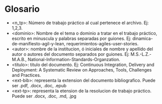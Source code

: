 # Glosario

* &lt;n_tp&gt;: Número de trabajo práctico al cual pertenece el archivo. Ej: 1,2,3.
* &lt;dominio&gt;: Nombre de el tema o dominio a tratar en el trabajo práctico, escrito en minuscula y palabras separadas por guiones. Ej: dinamica-de-manifiesto-agil-y-lean, requerimientos-agiles-user-stories.
* &lt;autor&gt;: nombre de la institucion, ó iniciales de nombre y apellido del autor o autores del documento separados por guiones. Ej: M.S.-L.Z.-M.A.B., National-Information-Standards-Organzation.
* &lt;titulo&gt;: titulo del documento. Ej: Continuous Integration, Delivery and Deployment: A Systematic Review on Approaches, Tools, Challenges and Practices.
* &lt;ext-bib&gt;: representa la extension del documento bibliografico. Puede ser .pdf, .docx, .doc, .epub
* &lt;ext-tp&gt;: representa la etension de la resolucion de trabajo práctico. Puede ser .docx, .doc, .md, .jpg